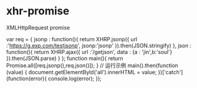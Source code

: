 # xhr-promise
XMLHttpRequest promise

   var req = {
		jsonp : function(){
			return  XHRP.jsonp({
						url :'https://g.exp.com/testjsonp',
						jsonp:'jsonp'
					}).then(JSON.stringify)
		},
		json : function(){
			return XHRP.ajax({
						url :'/getjson',
						data : {a : 'jin',b:'soul'}
					}).then(JSON.parse)
		}
	};
	function main(){
		return Promise.all([req.jsonp(),req.json()]);
	}
	// 运行示例
	main().then(function (value) {
	    document.getElementById('all').innerHTML = value;
	})['catch'](function(error){
	    console.log(error);
	});
